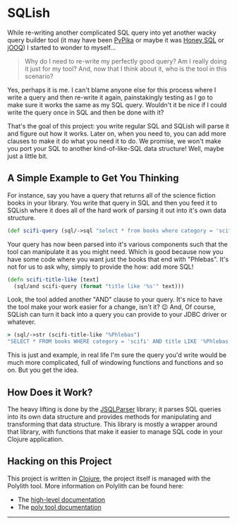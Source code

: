 # SQLish

While re-writing another complicated SQL query into yet another wacky query builder tool (it may have been [PyPika][pypika] or maybe it was [Honey SQL][honeysql] or [jOOQ][jooq]) I started to wonder to myself...

> Why do I need to re-write my perfectly good query? Am I really doing it just for my tool? And, now that I think about it, who is the tool in this scenario?

Yes, perhaps it is me. I can't blame anyone else for this process where I write a query and then re-write it again, painstakingly testing as I go to make sure it works the same as my SQL query. Wouldn't it be nice if I could write the query once in SQL and then be done with it?

That's the goal of this project: you write regular SQL and SQLish will parse it and figure out how it works. Later on, when you need to, you can add more clauses to make it do what you need it to do. We promise, we won't make you port your SQL to another kind-of-like-SQL data structure! Well, maybe just a little bit.

## A Simple Example to Get You Thinking

For instance, say you have a query that returns all of the science fiction books in your library. You write that query in SQL and then you feed it to SQLish where it does all of the hard work of parsing it out into it's own data structure.

```clojure
(def scifi-query (sql/->sql "select * from books where category = 'scifi'"))
```

Your query has now been parsed into it's various components such that the tool can manipulate it as you might need. Which is good because now you have some code where you want just the books that end with "Phlebas". It's not for us to ask why, simply to provide the how: add more SQL!

```clojure
(defn scifi-title-like [text]
  (sql/and scifi-query (format "title like '%s'" text)))
```

Look, the tool added another "AND" clause to your query. It's nice to have the tool make your work easier for a change, isn't it? 😉 And, Of course, SQLish can turn it back into a query you can provide to your JDBC driver or whatever.
 
```clojure
> (sql/->str (scifi-title-like "%Phlebas")
"SELECT * FROM books WHERE category = 'scifi' AND title LIKE '%Phlebas'"
```

This is just and example, in real life I'm sure the query you'd write would be much more complicated, full of windowing functions and functions and so on. But you get the idea.

## How Does it Work?

The heavy lifting is done by the [JSQLParser][jsqlparser] library; it parses SQL queries into its own data structure and provides methods for manipulating and transforming that data structure. This library is mostly a wrapper around that library, with functions that make it easier to manage SQL code in your Clojure application.


## Hacking on this Project

This project is written in [Clojure][clojure], the project itself is managed with the Polylith tool. More information on Polylith can be found here:

- The [high-level documentation][poly-intro]
- The [poly tool documentation][poly-tool]

----
[pypika]: https://pypika.readthedocs.io/en/latest/
[honeysql]: https://github.com/seancorfield/honeysql
[jooq]: https://www.jooq.org/
[clojure]: https://clojure.org
[poly-intro]: https://polylith.gitbook.io/polylith
[poly-tool]: https://cljdoc.org/d/polylith/clj-poly/CURRENT
[jsqlparser]: https://github.com/JSQLParser/JSqlParser
